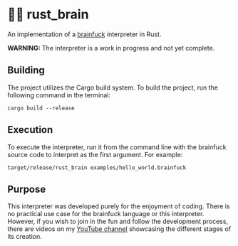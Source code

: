 # 🦀🧠 rust_brain

An implementation of a [brainfuck](https://en.wikipedia.org/wiki/Brainfuck) interpreter in Rust.

**WARNING:** The interpreter is a work in progress and not yet complete.

## Building

The project utilizes the Cargo build system. To build the project, run the following command in the terminal:

```shell
cargo build --release
```

## Execution

To execute the interpreter, run it from the command line with the brainfuck source code to interpret as the first argument. For example:

```shell
target/release/rust_brain examples/hello_world.brainfuck
```

## Purpose

This interpreter was developed purely for the enjoyment of coding. There is no practical use case for the brainfuck language or this interpreter. However, if you wish to join in the fun and follow the development process, there are videos on my [YouTube channel](https://www.youtube.com/@MrJakob) showcasing the different stages of its creation.
